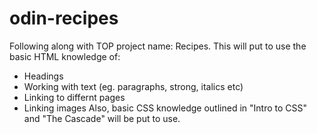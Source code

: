 # odin-recipes
Following along with TOP project name: Recipes.
This will put to use the basic HTML knowledge of:
- Headings
- Working with text (eg. paragraphs, strong, italics etc)
- Linking to differnt pages
- Linking images
Also, basic CSS knowledge outlined in "Intro to CSS" and "The Cascade" will be put to use.